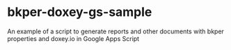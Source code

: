 # bkper-doxey-gs-sample
An example of a script to generate reports and other documents with bkper properties and doxey.io in Google Apps Script 
